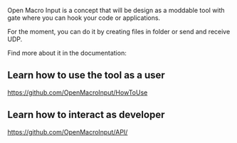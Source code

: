 Open Macro Input is a concept that will be design as a moddable tool with gate where you can hook your code or applications. 
  
For the moment, you can do it by creating files in folder or send and receive UDP.

Find more about it in the documentation:


## Learn how to use the tool as a user

https://github.com/OpenMacroInput/HowToUse

## Learn how to interact as developer

https://github.com/OpenMacroInput/API/
